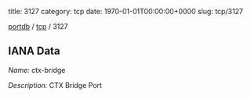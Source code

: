 title: 3127
category: tcp
date: 1970-01-01T00:00:00+0000
slug: tcp/3127

[portdb](/) / [tcp](/category/tcp.html) / 3127


## IANA Data

_Name:_ ctx-bridge

_Description:_ CTX Bridge Port

